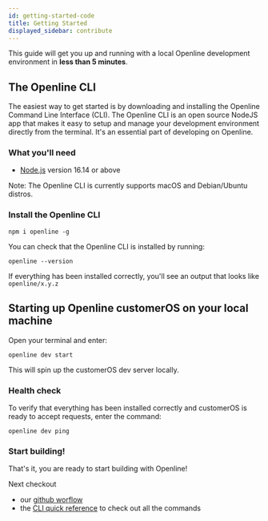 ```yaml
---
id: getting-started-code
title: Getting Started
displayed_sidebar: contribute
---
```


This guide will get you up and running with a local Openline development environment in **less than 5 minutes**.

## The Openline CLI

The easiest way to get started is by downloading and installing the Openline Command Line Interface (CLI).  The Openline CLI is an open source NodeJS app that makes it easy to setup and manage your development environment directly from the terminal.  It's an essential part of developing on Openline.

### What you'll need

- [Node.js][node] version 16.14 or above

Note:  The Openline CLI is currently supports macOS and Debian/Ubuntu distros.

### Install the Openline CLI

```shell
npm i openline -g
```

You can check that the Openline CLI is installed by running:

```shell
openline --version
```

If everything has been installed correctly, you'll see an output that looks like `openline/x.y.z`

## Starting up Openline customerOS on your local machine

Open your terminal and enter:

```shell
openline dev start
```

This will spin up the customerOS dev server locally.

### Health check

To verify that everything has been installed correctly and customerOS is ready to accept requests, enter the command:

```shell
openline dev ping
```

### Start building!

That's it, you are ready to start building with Openline!

Next checkout

- our [github worflow][github]
- the [CLI quick reference][cli-guide] to check out all the commands



<!---References---->

[api-reference]: <docs/reference>
[cli-guide]: <docs/guides/cli-overview>
[github]: <github-workflow>
[node]: https://nodejs.org/en/download/
